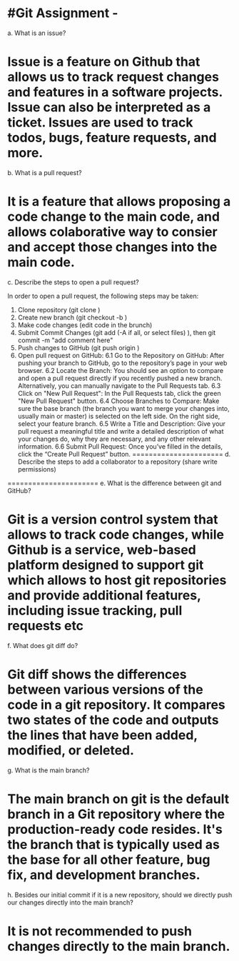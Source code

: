 #Git Assignment - <MK-DSI>
======================
a. What is an issue?

Issue is a feature on Github that allows us to track request changes and features in a software projects. Issue can also be interpreted as a ticket. Issues are used to track todos, bugs, feature requests, and more. 
======================
b. What is a pull request?

It is a feature that allows proposing a code change to the main code, and allows colaborative way to consier and accept those changes into the main code. 
======================
c. Describe the steps to open a pull request?

In order to open a pull request, the following steps may be taken:
1. Clone repository (git clone <LINK>)
2. Create new branch (git checkout -b <branchname>)
3. Make code changes (edit code in the brunch)
4. Submit Commit Changes (git add (-A if all, or select files) ), then git commit -m "add comment here"
5. Push changes to GitHub (git push origin <branchname>)
6. Open pull request on GitHub:
    6.1 Go to the Repository on GitHub: After pushing your branch to GitHub, go to the repository’s page in your web browser.
    6.2 Locate the Branch: You should see an option to compare and open a pull request directly if you recently pushed a new branch. Alternatively, you can manually navigate to the Pull Requests tab.
    6.3 Click on "New Pull Request": In the Pull Requests tab, click the green "New Pull Request" button. 
    6.4 Choose Branches to Compare: Make sure the base branch (the branch you want to merge your changes into, usually main or master) is selected on the left side. On the right side, select your feature branch.
    6.5 Write a Title and Description: Give your pull request a meaningful title and write a detailed description of what your changes do, why they are necessary, and any other relevant information.
    6.6 Submit Pull Request: Once you’ve filled in the details, click the “Create Pull Request” button.
======================
d. Describe the steps to add a collaborator to a repository (share write permissions)

======================
e. What is the difference between git and GitHub?

Git is a version control system that allows to track code changes, while Github is a service, web-based platform designed to support git which allows to host git repositories and provide additional features, including issue tracking, pull requests etc
======================
f. What does git diff do?

Git diff shows the differences between various versions of the code in a git repository.  It compares two states of the code and outputs the lines that have been added, modified, or deleted.
======================
g. What is the main branch?

The main branch on git is the default branch in a Git repository where the production-ready code resides. It's the branch that is typically used as the base for all other feature, bug fix, and development branches.
======================
h. Besides our initial commit if it is a new repository, should we directly push our changes directly into the main branch?

It is not recommended to push changes directly to the main branch.
======================